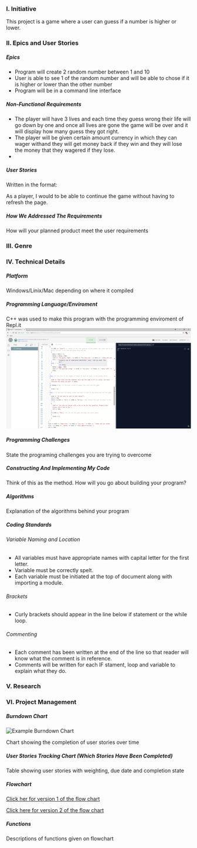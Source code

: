 ### I. Initiative
This project is a game where a user can guess if a number is higher or lower.

### II. Epics and User Stories

##### Epics
* Program will create 2 random number between 1 and 10
* User is able to see 1 of the random number and will be able to chose if it is higher or lower than the other number
* Program will be in a command line interface 

##### Non-Functional Requirements
* The player will have 3 lives and each time they guess wrong their life will go down by one and once all lives are gone the game will be over and it will display how many guess they got right.
* The player will be given certain amount currency in which they can wager withand they will get money back if they win and they will lose the money that they wagered if they lose.
*

##### User Stories
Written in the format: 

As a player, I would to be able to continue the game without having to refresh the page.


##### How We Addressed The Requirements

How will your planned product meet the user requirements

### III. Genre

### IV. Technical Details

##### Platform
Windows/Linix/Mac depending on where it compiled

##### Programming Language/Enviroment
C++ was used to make this program with the programming enviroment of Repl.it 
![screenshot of IDE](https://github.com/kin14270476/higher-or-lower/blob/master/IDE.png)
##### Programming Challenges
State the programing challenges you are trying to overcome
 
##### Constructing And Implementing My Code

Think of this as the method. How will you go about building your program?

##### Algorithms

Explanation of the algorithms behind your program
 
##### Coding Standards
###### Variable Naming and Location
* All variables must have appropriate names with capital letter for the first letter.
* Variable must be correctly spelt.
* Each variable must be initiated at the top of document along with importing a module.
###### Brackets
* Curly brackets should appear in the line below if statement or the while loop.  
###### Commenting
* Each comment has been written at the end of the line so that reader will know what the comment is in reference.
* Comments will be written for each IF stament, loop and variable to explain what they do.
### V. Research

### VI. Project Management

##### Burndown Chart

![Example Burndown Chart](https://upload.wikimedia.org/wikipedia/commons/8/8e/SampleBurndownChart.svg)

Chart showing the completion of user stories over time

##### User Stories Tracking Chart (Which Stories Have Been Completed)

Table showing user stories with weighting, due date and completion state

##### Flowchart

[Click her for version 1 of the flow chart](https://github.com/kin14270476/higher-or-lower/blob/master/flowchart1.pdf)

[Click here for version 2 of the flow chart](https://github.com/kin14270476/higher-or-lower/blob/master/flowchart2.pdf)
##### Functions

Descriptions of functions given on flowchart
